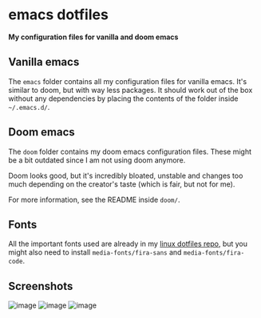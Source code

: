 # emacs dotfiles
**My configuration files for vanilla and doom emacs**

## Vanilla emacs
The `emacs` folder contains all my configuration files for vanilla emacs. It's
similar to doom, but with way less packages. It should work out of the box
without any dependencies by placing the contents of the folder inside
`~/.emacs.d/`.

## Doom emacs
The `doom` folder contains my doom emacs configuration files. These might be a
bit outdated since I am not using doom anymore.

Doom looks good, but it's incredibly bloated, unstable and changes too much
depending on the creator's taste (which is fair, but not for me).

For more information, see the README inside `doom/`.

## Fonts
All the important fonts used are already in my [linux dotfiles repo](https://github.com/8dcc/linux-dotfiles/tree/main/fonts),
but you might also need to install `media-fonts/fira-sans` and
`media-fonts/fira-code`.

## Screenshots

![image](https://github.com/8dcc/emacs-dotfiles/assets/29655971/d72e11db-005d-4fdd-ba01-8ccf8e2e95da)
![image](https://github.com/8dcc/emacs-dotfiles/assets/29655971/21d37540-3162-4802-8634-db2eb5afbf49)
![image](https://github.com/8dcc/emacs-dotfiles/assets/29655971/aecaa84e-baaf-428f-8226-42b83174a2a9)
